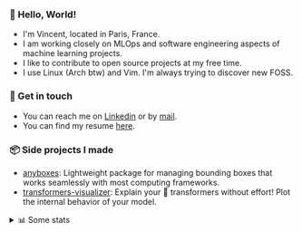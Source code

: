 ### 👋 Hello, World!

- I'm Vincent, located in Paris, France.
- I am working closely on MLOps and software engineering aspects of machine learning projects.
- I like to contribute to open source projects at my free time.
- I use Linux (Arch btw) and Vim. I'm always trying to discover new FOSS.

### 🔗 Get in touch

- You can reach me on [Linkedin](https://www.linkedin.com/in/vincent-duchauffour-3a9641155/) or by [mail](mailto:vincent.duchauffour@proton.me).
- You can find my resume [here](https://raw.githubusercontent.com/VDuchauffour/resume/main/resume.pdf).

### 📦 Side projects I made

- [anyboxes](https://github.com/VDuchauffour/anyboxes): Lightweight package for managing bounding boxes that works seamlessly with most computing frameworks.
- [transformers-visualizer](https://github.com/VDuchauffour/transformers-visualizer): Explain your 🤗 transformers without effort! Plot the internal behavior of your model. 

<details><summary>📊 Some stats</summary>  
  
<p align="center">
  <img alt="VDuchauffour's github stats" src="https://github-readme-stats.vercel.app/api?username=VDuchauffour&include_all_commits=true&show_icons=true&theme=react"/>
  <br />
  <img alt="VDuchauffour's streak stats" src="https://streak-stats.demolab.com?user=VDuchauffour&theme=react"/>
  <br />
  <img alt="VDuchauffour's language stats" src="https://github-readme-stats.vercel.app/api/top-langs/?username=VDuchauffour&count_private=true&include_all_commits=true&show_icons=true&layout=compact&theme=react"/>
  <!--   <br />
  <img alt="VDuchauffour's Wakatime stats" src="https://github-readme-stats.vercel.app/api/wakatime?username=VDuchauffour&theme=react"/> -->
</p>

#### 🧭 Wakatime stats
<!--START_SECTION:waka-->
![Code Time](http://img.shields.io/badge/Code%20Time-1%2C772%20hrs%2023%20mins-blue)

![Lines of code](https://img.shields.io/badge/From%20Hello%20World%20I%27ve%20Written-4.4%20million%20lines%20of%20code-blue)

**🐱 My GitHub Data** 

> 📦 971.2 kB Used in GitHub's Storage 
 > 
> 🏆 446 Contributions in the Year 2024
 > 
> 🚫 Not Opted to Hire
 > 
> 📜 9 Public Repositories 
 > 
> 🔑 2 Private Repositories 
 > 
**I'm an Early 🐤** 

```text
🌞 Morning                321 commits         ██░░░░░░░░░░░░░░░░░░░░░░░   07.98 % 
🌆 Daytime                2101 commits        █████████████░░░░░░░░░░░░   52.21 % 
🌃 Evening                1217 commits        ████████░░░░░░░░░░░░░░░░░   30.24 % 
🌙 Night                  385 commits         ██░░░░░░░░░░░░░░░░░░░░░░░   09.57 % 
```
📅 **I'm Most Productive on Monday** 

```text
Monday                   917 commits         ██████░░░░░░░░░░░░░░░░░░░   22.79 % 
Tuesday                  671 commits         ████░░░░░░░░░░░░░░░░░░░░░   16.67 % 
Wednesday                686 commits         ████░░░░░░░░░░░░░░░░░░░░░   17.05 % 
Thursday                 772 commits         █████░░░░░░░░░░░░░░░░░░░░   19.18 % 
Friday                   624 commits         ████░░░░░░░░░░░░░░░░░░░░░   15.51 % 
Saturday                 85 commits          █░░░░░░░░░░░░░░░░░░░░░░░░   02.11 % 
Sunday                   269 commits         ██░░░░░░░░░░░░░░░░░░░░░░░   06.68 % 
```


📊 **This Week I Spent My Time On** 

```text
💬 Programming Languages: 
Python                   21 hrs 1 min        ███████████████░░░░░░░░░░   58.03 % 
Other                    5 hrs 48 mins       ████░░░░░░░░░░░░░░░░░░░░░   16.04 % 
XML                      3 hrs 38 mins       ███░░░░░░░░░░░░░░░░░░░░░░   10.07 % 
C++                      2 hrs 42 mins       ██░░░░░░░░░░░░░░░░░░░░░░░   07.50 % 
YAML                     1 hr 17 mins        █░░░░░░░░░░░░░░░░░░░░░░░░   03.54 % 
```


 Last Updated on 10/05/2024 00:38:09 UTC
<!--END_SECTION:waka-->
</details>
